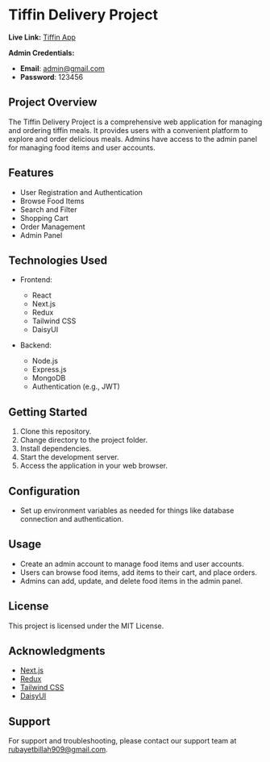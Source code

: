 # Tiffin Delivery Project

**Live Link:** [Tiffin App](https://tiffin-frontend-next.vercel.app/)

**Admin Credentials:**

- **Email**: admin@gmail.com
- **Password**: 123456

## Project Overview

The Tiffin Delivery Project is a comprehensive web application for managing and ordering tiffin meals. It provides users with a convenient platform to explore and order delicious meals. Admins have access to the admin panel for managing food items and user accounts.

## Features

- User Registration and Authentication
- Browse Food Items
- Search and Filter
- Shopping Cart
- Order Management
- Admin Panel

## Technologies Used

- Frontend:

  - React
  - Next.js
  - Redux
  - Tailwind CSS
  - DaisyUI

- Backend:
  - Node.js
  - Express.js
  - MongoDB
  - Authentication (e.g., JWT)

## Getting Started

1. Clone this repository.
2. Change directory to the project folder.
3. Install dependencies.
4. Start the development server.
5. Access the application in your web browser.

## Configuration

- Set up environment variables as needed for things like database connection and authentication.

## Usage

- Create an admin account to manage food items and user accounts.
- Users can browse food items, add items to their cart, and place orders.
- Admins can add, update, and delete food items in the admin panel.

## License

This project is licensed under the MIT License.

## Acknowledgments

- [Next.js](https://nextjs.org/)
- [Redux](https://redux.js.org/)
- [Tailwind CSS](https://tailwindcss.com/)
- [DaisyUI](https://daisyui.com/)

## Support

For support and troubleshooting, please contact our support team at [rubayetbillah909@gmail.com](mailto:rubayetbillah909@gmail.com).
